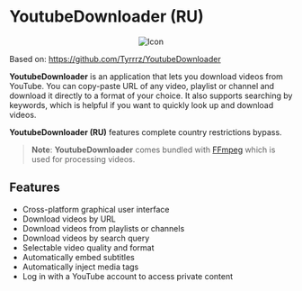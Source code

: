 # YoutubeDownloader (RU)

<p align="center">
    <img src="favicon.png" alt="Icon" />
</p>

Based on: https://github.com/Tyrrrz/YoutubeDownloader

**YoutubeDownloader** is an application that lets you download videos from YouTube.
You can copy-paste URL of any video, playlist or channel and download it directly to a format of your choice.
It also supports searching by keywords, which is helpful if you want to quickly look up and download videos.

**YoutubeDownloader (RU)** features complete country restrictions bypass.

> **Note**:
> **YoutubeDownloader** comes bundled with [FFmpeg](https://ffmpeg.org) which is used for processing videos.

## Features

- Cross-platform graphical user interface
- Download videos by URL
- Download videos from playlists or channels
- Download videos by search query
- Selectable video quality and format
- Automatically embed subtitles
- Automatically inject media tags
- Log in with a YouTube account to access private content
